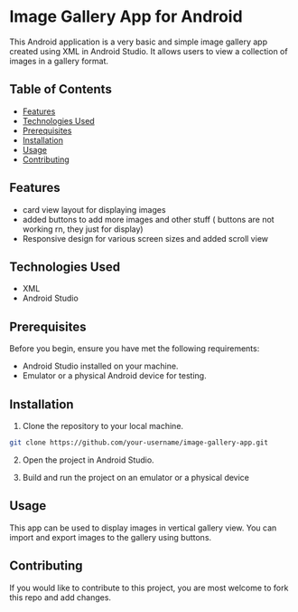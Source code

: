 # Image Gallery App for Android

This Android application is a very basic and simple image gallery app created using XML in Android Studio. It allows users to view a collection of images in a gallery format.

## Table of Contents

- [Features](#features)
- [Technologies Used](#technologies-used)
- [Prerequisites](#prerequisites)
- [Installation](#installation)
- [Usage](#usage)
- [Contributing](#contributing)

## Features

- card view layout for displaying images
- added buttons to add more images and other stuff ( buttons are not working rn, they just for display)
- Responsive design for various screen sizes and added scroll view

## Technologies Used

- XML
- Android Studio

## Prerequisites

Before you begin, ensure you have met the following requirements:

- Android Studio installed on your machine.
- Emulator or a physical Android device for testing.

## Installation

1. Clone the repository to your local machine.

```bash
git clone https://github.com/your-username/image-gallery-app.git
```
2. Open the project in Android Studio.

3. Build and run the project on an emulator or a physical device
## Usage

This app can be used to display images in vertical gallery view. You can import and export images to the gallery using buttons.
## Contributing

If you would like to contribute to this project, you are most welcome to fork this repo and add changes.
